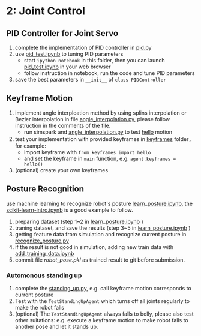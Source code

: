 # 2: Joint Control
## PID Controller for Joint Servo
1. complete the implementation of PID controller in [pid.py](./pid.py)
2. use [pid_test.ipynb](./pid_test.ipynb) to tuning PID parameters
	* start ```ipython notebook``` in this folder, then you can launch [pid_test.ipynb](./pid_test.ipynb) in your web browser
    * follow instruction in notebook, run the code and tune PID parameters
3. save the best parameters in ```__init__``` of ```class PIDController```

## Keyframe Motion
1. implement angle interploation method by using splins interpolation or Bezier interpolation in file [angle_interpolation.py](./angle_interpolation.py), please follow instruction in the comments of the file.
    * run simspark and [angle_interpolation.py](./angle_interpolation.py) to test [hello](./keyframes/hello.py) motion
2. test your implementation with provided keyframes in [keyframes](./keyframes) folder， for example:
    * import keyframe with ```from keyframes import hello```
    * and set the keyframe in ```main``` function, e.g. ```agent.keyframes = hello()```
3. (optional) create your own keyframes

## Posture Recognition
use machine learning to recognize robot's posture [learn_posture.ipynb](./learn_posture.ipynb), the [scikit-learn-intro.ipynb](./scikit-learn-intro.ipynb) is a good example to follow.

1. preparing dataset (step 1~2 in [learn_posture.ipynb](./learn_posture.ipynb) )
2. traning dataset, and save the results (step 3~5 in [learn_posture.ipynb](./learn_posture.ipynb) )
3. getting feature data from simulation and recognize current posture in [recognize_posture.py](./recognize_posture.py)
4. if the result is not good in simulation, adding new train data with [add_training_data.ipynb](add_training_data.ipynb)
5. commit file *robot_pose.pkl* as trained result to git before submission.

### Automonous standing up
1. complete the [standing_up.py](./standing_up.py), e.g. call keyframe motion corresponds to current posture
2. Test with the ```TestStandingUpAgent``` which turns off all joints regularly to make the robot falls
3. (optional) The ```TestStandingUpAgent``` always falls to belly, please also test other suitations: e.g. execute a keyframe motion to make robot falls to another pose and let it stands up.
